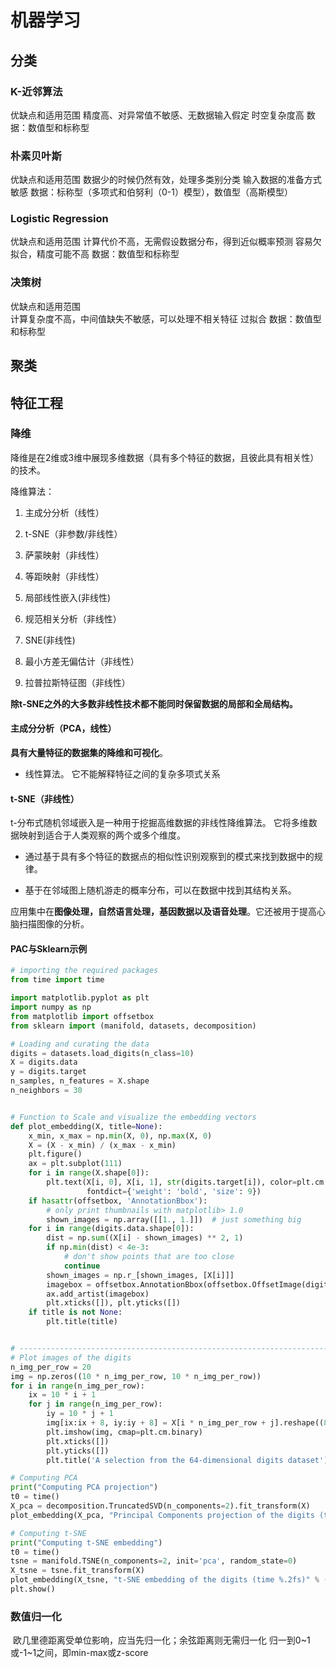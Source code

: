 # 机器学习

## 分类

### K-近邻算法

优缺点和适用范围
	精度高、对异常值不敏感、无数据输入假定
	时空复杂度高
	数据：数值型和标称型

### 朴素贝叶斯

优缺点和适用范围
	数据少的时候仍然有效，处理多类别分类
	输入数据的准备方式敏感
	数据：标称型（多项式和伯努利（0-1）模型），数值型（高斯模型）	

### Logistic Regression

优缺点和适用范围
	计算代价不高，无需假设数据分布，得到近似概率预测
	容易欠拟合，精度可能不高
	数据：数值型和标称型

### 决策树

优缺点和适用范围	
	计算复杂度不高，中间值缺失不敏感，可以处理不相关特征
	过拟合
	数据：数值型和标称型

## 聚类





## 特征工程

### 降维

降维是在2维或3维中展现多维数据（具有多个特征的数据，且彼此具有相关性）的技术。

降维算法：

1. 主成分分析（线性）

2. t-SNE（非参数/非线性）

3. 萨蒙映射（非线性）

4. 等距映射（非线性）

5. 局部线性嵌入(非线性)

6. 规范相关分析（非线性）

7. SNE(非线性)

8. 最小方差无偏估计（非线性）

9. 拉普拉斯特征图（非线性）

**除t-SNE之外的大多数非线性技术都不能同时保留数据的局部和全局结构。**

#### 主成分分析（PCA，线性）

**具有大量特征的数据集的降维和可视化**。

- 线性算法。 它不能解释特征之间的复杂多项式关系

#### t-SNE（非线性）

t-分布式随机邻域嵌入是一种用于挖掘高维数据的非线性降维算法。 它将多维数据映射到适合于人类观察的两个或多个维度。

- 通过基于具有多个特征的数据点的相似性识别观察到的模式来找到数据中的规律。

- 基于在邻域图上随机游走的概率分布，可以在数据中找到其结构关系。

应用集中在**图像处理，自然语言处理，基因数据以及语音处理**。它还被用于提高心脑扫描图像的分析。

#### PAC与Sklearn示例

```python
# importing the required packages
from time import time

import matplotlib.pyplot as plt
import numpy as np
from matplotlib import offsetbox
from sklearn import (manifold, datasets, decomposition)

# Loading and curating the data
digits = datasets.load_digits(n_class=10)
X = digits.data
y = digits.target
n_samples, n_features = X.shape
n_neighbors = 30


# Function to Scale and visualize the embedding vectors
def plot_embedding(X, title=None):
    x_min, x_max = np.min(X, 0), np.max(X, 0)
    X = (X - x_min) / (x_max - x_min)
    plt.figure()
    ax = plt.subplot(111)
    for i in range(X.shape[0]):
        plt.text(X[i, 0], X[i, 1], str(digits.target[i]), color=plt.cm.Set1(y[i] / 10.),
                 fontdict={'weight': 'bold', 'size': 9})
    if hasattr(offsetbox, 'AnnotationBbox'):
        # only print thumbnails with matplotlib> 1.0
        shown_images = np.array([[1., 1.]])  # just something big
    for i in range(digits.data.shape[0]):
        dist = np.sum((X[i] - shown_images) ** 2, 1)
        if np.min(dist) < 4e-3:
            # don't show points that are too close
            continue
        shown_images = np.r_[shown_images, [X[i]]]
        imagebox = offsetbox.AnnotationBbox(offsetbox.OffsetImage(digits.images[i], cmap=plt.cm.gray_r), X[i])
        ax.add_artist(imagebox)
        plt.xticks([]), plt.yticks([])
    if title is not None:
        plt.title(title)


# ----------------------------------------------------------------------
# Plot images of the digits
n_img_per_row = 20
img = np.zeros((10 * n_img_per_row, 10 * n_img_per_row))
for i in range(n_img_per_row):
    ix = 10 * i + 1
    for j in range(n_img_per_row):
        iy = 10 * j + 1
        img[ix:ix + 8, iy:iy + 8] = X[i * n_img_per_row + j].reshape((8, 8))
        plt.imshow(img, cmap=plt.cm.binary)
        plt.xticks([])
        plt.yticks([])
        plt.title('A selection from the 64-dimensional digits dataset')

# Computing PCA
print("Computing PCA projection")
t0 = time()
X_pca = decomposition.TruncatedSVD(n_components=2).fit_transform(X)
plot_embedding(X_pca, "Principal Components projection of the digits (time %.2fs)" % (time() - t0))

# Computing t-SNE
print("Computing t-SNE embedding")
t0 = time()
tsne = manifold.TSNE(n_components=2, init='pca', random_state=0)
X_tsne = tsne.fit_transform(X)
plot_embedding(X_tsne, "t-SNE embedding of the digits (time %.2fs)" % (time() - t0))
plt.show()
```





### 数值归一化

​	欧几里德距离受单位影响，应当先归一化；余弦距离则无需归一化
​	归一到0~1或-1~1之间，即min-max或z-score



